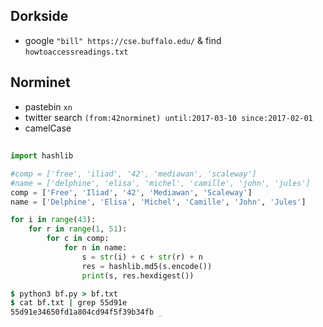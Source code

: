## Dorkside
- google `"bill" https://cse.buffalo.edu/` & find `howtoaccessreadings.txt`
## Norminet
- pastebin `xn`
- twitter search `(from:42norminet) until:2017-03-10 since:2017-02-01`
- camelCase
## 
```py
import hashlib

#comp = ['free', 'iliad', '42', 'mediawan', 'scaleway']
#name = ['delphine', 'elisa', 'michel', 'camille', 'john', 'jules']
comp = ['Free', 'Iliad', '42', 'Mediawan', 'Scaleway']
name = ['Delphine', 'Elisa', 'Michel', 'Camille', 'John', 'Jules']

for i in range(43):
    for r in range(1, 51):
        for c in comp:
            for n in name:
                s = str(i) + c + str(r) + n
                res = hashlib.md5(s.encode())
                print(s, res.hexdigest())
```
```j
$ python3 bf.py > bf.txt
$ cat bf.txt | grep 55d91e
55d91e34650fd1a804cd94f5f39b34fb _
